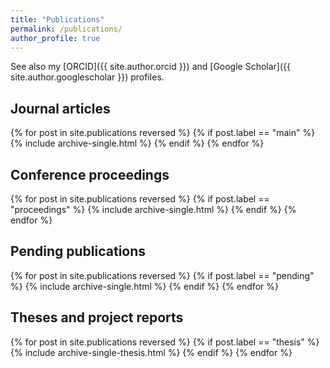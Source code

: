 ```yaml
---
title: "Publications"
permalink: /publications/
author_profile: true
---
```


See also my [ORCID]({{ site.author.orcid }}) and [Google Scholar]({{ site.author.googlescholar }}) profiles.

Journal articles
-----

{% for post in site.publications reversed %}
  {% if post.label == "main" %}
    {% include archive-single.html %}
  {% endif %}
{% endfor %}

Conference proceedings
-----

{% for post in site.publications reversed %}
  {% if post.label == "proceedings" %}
    {% include archive-single.html %}
  {% endif %}
{% endfor %}

Pending publications
-----

{% for post in site.publications reversed %}
  {% if post.label == "pending" %}
    {% include archive-single.html %}
  {% endif %}
{% endfor %}

Theses and project reports
-----

{% for post in site.publications reversed %}
  {% if post.label == "thesis" %}
    {% include archive-single-thesis.html %}
  {% endif %}
{% endfor %}
